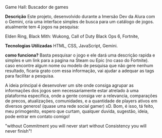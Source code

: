 Game Hall: Buscador de games

**Descrição**
Este projeto, desenvolvido durante a Imersão Dev da Alura com o Gemini, cria uma interface simples de busca para um catálogo de jogos.
atualmente tem 4 jogos na pesquisa:

Elden Ring,
Black Mith: Wukong,
Call of Duty Black Ops 6,
Fortnite,

**Tecnologias Utilizadas**
HTML,
CSS,
JavaScript,
Gemini.

**como funciona?**
Basta pesquisar o jogo e ele dará uma descrição rapida e simples e um link para a pagina na Steam ou Epic (no caso do Fortnite).
caso encontre algum nome ou modelo de pesquisa que não gere nenhum resultado, ficaria grato com essa informação, vai ajudar a adequar as tags para facilitar a pesquisa.

 A ideia principal é desenvolver um site onde consiga agrupar as informações dos jogos sem necessariamente estar atrelado à uma plataforma especifica,
 onde a gente consiga ver a relevancia, comparações de precos, atualizações, comunidades, e a quantidade de players ativos em diversos generos!
(quase uma rede social gamer) xD.
Bom, é isso, tá feito, meu primogenito, espero que curtam, qualquer duvida, sugestão, ideia, pode entrar em contato comigo!

"without Commitment you will never start 
 without Consistency you will never finish"!
